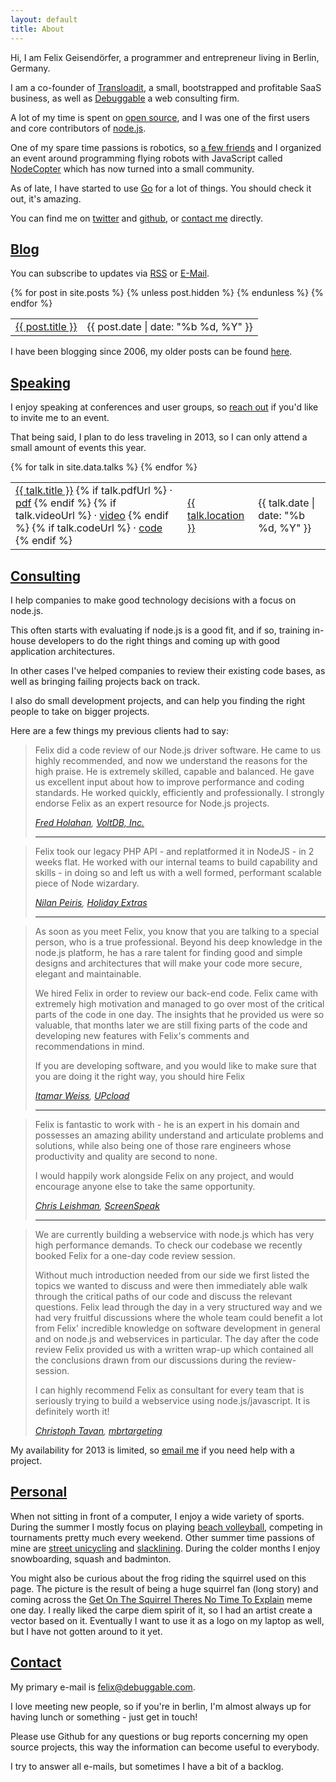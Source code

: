```yaml
---
layout: default
title: About
---
```

Hi, I am Felix Geisendörfer, a programmer and entrepreneur living in Berlin, Germany.

I am a co-founder of [Transloadit](http://transloadit.com/), a small,
bootstrapped and profitable SaaS business, as well as
[Debuggable](http://debuggable.com) a web consulting firm.

A lot of my time is spent on [open source](http://github.com/felixge), and I
was one of the first users and core contributors of
[node.js](http://nodejs.org/).

One of my spare time passions is robotics, so [a few friends](http://nodecopter.com/core) and I organized an
event around programming flying robots with JavaScript called
[NodeCopter](http://nodecopter.com/) which has now turned into a small
community.

As of late, I have started to use [Go](http://golang.org/) for a lot of things.
You should check it out, it's amazing.

You can find me on [twitter](https://twitter.com/felixge) and
[github](https://github.com/felixge), or [contact me](#contact) directly.

<h2 id="blog"><a href="#blog">Blog</a></h2>

You can subscribe to updates via <a
  href="http://feeds.feedburner.com/felixge">RSS</a> or <a
  href="http://feedburner.google.com/fb/a/mailverify?uri=felixge">E-Mail</a>.

<table class="toc">
  <tbody>
    {% for post in site.posts %}
      {% unless post.hidden %}
      <tr>
        <td class="title">
          <span>
            <a href="{{ post.url }}">{{ post.title }}</a>
          </span>
        </td>
        <td class="date"><span>{{ post.date | date: "%b %d, %Y" }}</span></td>
      </tr>
      {% endunless %}
    {% endfor %}
  </tbody>
</table>

I have been blogging since 2006, my older posts can be found
[here](http://debuggable.com/posts/archive).

<h2 id="speaking"><a href="#speaking">Speaking</a></h2>

I enjoy speaking at conferences and user groups, so [reach out](#contact) if
you'd like to invite me to an event.

That being said, I plan to do less traveling in 2013, so I can only attend a
small amount of events this year.

<table class="toc">
  <tbody>
    {% for talk in site.data.talks %}
    <tr>
      <td class="title">
        <span>
          <a href="{{ talk.url }}">{{ talk.title }}</a>
          {% if talk.pdfUrl %}
          &middot; <a href="{{ talk.pdfUrl }}">pdf</a>
          {% endif %}
          {% if talk.videoUrl %}
          &middot; <a href="{{ talk.videoUrl }}">video</a>
          {% endif %}
          {% if talk.codeUrl %}
          &middot; <a href="{{ talk.codeUrl }}">code</a>
          {% endif %}
        </span>
      </td>
      <td class="location"><span><a href="{{ talk.eventUrl }}">{{ talk.location }}</a></span></td>
      <td class="date"><span>{{ talk.date | date: "%b %d, %Y" }}</span></td>
    </tr>
    {% endfor %}
  </tbody>
</table>

<h2 id="consulting"><a href="consulting">Consulting</a></h2>

I help companies to make good technology decisions with a focus on node.js.

This often starts with evaluating if node.js is a good fit, and if so, training
in-house developers to do the right things and coming up with good application
architectures.  

In other cases I've helped companies to review their existing code bases, as
well as bringing failing projects back on track.

I also do small development projects, and can help you finding the right people
to take on bigger projects.

Here are a few things my previous clients had to say:

<blockquote>
  <p>
  Felix did a code review of our Node.js driver software. He came to us highly
  recommended, and now we understand the reasons for the high praise. He is
  extremely skilled, capable and balanced. He gave us excellent input about how
  to improve performance and coding standards. He worked quickly, efficiently and
  professionally. I strongly endorse Felix as an expert resource for Node.js
  projects.
  </p>
  <cite>
    <a href="http://www.linkedin.com/in/fredholahan/">Fred Holahan</a>,
    <a href="https://voltdb.com/">VoltDB, Inc.</a>
  </cite>
  <hr>
</blockquote>

<blockquote>
  <p>
    Felix took our legacy PHP API - and replatformed it in NodeJS - in 2 weeks flat. He worked with our internal teams to build capability and skills - in doing so and left us with a well formed, performant scalable piece of Node wizardary.
  </p>
  <cite>
    <a href="http://uk.linkedin.com/in/nilanpeiris/">Nilan Peiris</a>,
    <a href="http://www.holidayextras.co.uk/">Holiday Extras</a>
  </cite>
  <hr/>
</blockquote>

<blockquote>
  <p>
    As soon as you meet Felix, you know that you are talking to a special person, who is a true professional. Beyond his deep knowledge in the node.js platform, he has a rare talent for finding good and simple designs and architectures that will make your code more secure, elegant and maintainable. 
  </p>
  <p>
    We hired Felix in order to review our back-end code. Felix came with extremely high motivation and managed to go over most of the critical parts of the code in one day. The insights that he provided us were so valuable, that months later we are still fixing parts of the code and developing new features with Felix's comments and recommendations in mind.
  </p>
  <p>
    If you are developing software, and you would like to make sure that you are doing it the right way, you should hire Felix
  </p>
  <cite>
    <a href="http://de.linkedin.com/in/itamarweiss/">Itamar Weiss</a>,
    <a href="http://www.upcload.com/">UPcload</a>
  </cite>
  <hr/>
</blockquote>

<blockquote>
  <p>
    Felix is fantastic to work with - he is an expert in his domain and possesses an amazing ability understand and articulate problems and solutions, while also being one of those rare engineers whose productivity and quality are second to none. 
  </p>
  <p>
    I would happily work alongside Felix on any project, and would encourage anyone else to take the same opportunity.
  </p>
  <cite>
    <a href="http://de.linkedin.com/in/chrisleishman/">Chris Leishman</a>,
    <a href="http://www.screenspeak.com/">ScreenSpeak</a>
  </cite>
  <hr/>
</blockquote>

<blockquote>
  <p>
    We are currently building a webservice with node.js which has very high performance demands. To check our codebase we recently booked Felix for a one-day code review session. 
  </p>
  <p>
  Without much introduction needed from our side we first listed the topics we wanted to discuss and were then immediately able walk through the critical paths of our code and discuss the relevant questions. Felix lead through the day in a very structured way and we had very fruitful discussions where the whole team could benefit a lot from Felix' incredible knowledge on software development in general and on node.js and webservices in particular. The day after the code review Felix provided us with a written wrap-up which contained all the conclusions drawn from our discussions during the review-session. 
  </p>
  <p>
    I can highly recommend Felix as consultant for every team that is seriously trying to build a webservice using node.js/javascript. It is definitely worth it!</p>
  </p>
  <cite>
    <a href="http://de.linkedin.com/pub/christoph-tavan/32/8b6/462/">Christoph Tavan</a>,
    <a href="http://mbr-targeting.com/">mbrtargeting</a>
  </cite>
</blockquote>

My availability for 2013 is limited, so [email
me](mailto:felix@transloadit.com) if you need help with a project.

<h2 id="personal"><a href="#personal">Personal</a></h2>

When not sitting in front of a computer, I enjoy a wide variety of sports.
During the summer I mostly focus on playing [beach volleyball][], competing in
tournaments pretty much every weekend. Other summer time passions of mine
are [street unicycling][] and [slacklining][]. During the colder months I enjoy
snowboarding, squash and badminton.

You might also be curious about the frog riding the squirrel used on this page.
The picture is the result of being a huge squirrel fan (long story) and coming
across the [Get On The Squirrel Theres No Time To Explain][] meme one day. I
really liked the carpe diem spirit of it, so I had an artist create a vector
based on it. Eventually I want to use it as a logo on my laptop as well, but I
have not gotten around to it yet.


<h2 id="contact"><a href="#contact">Contact</a></h2>

My primary e-mail is [felix@debuggable.com](mailto:felix@debuggable.com).

I love meeting new people, so if you're in berlin, I'm almost always up for
having lunch or something - just get in touch!

Please use Github for any questions or bug reports concerning my open source
projects, this way the information can become useful to everybody.

I try to answer all e-mails, but sometimes I have a bit of a backlog.

[Get On The Squirrel Theres No Time To Explain]: http://weknowmemes.com/2011/12/get-on-the-squirrel-theres-no-time-to-explain/
[beach volleyball]: http://www.beachberlin.de/beachmitte/info.html
[street unicycling]: http://en.wikipedia.org/wiki/Street_unicycling
[slacklining]: http://en.wikipedia.org/wiki/Slacklining
